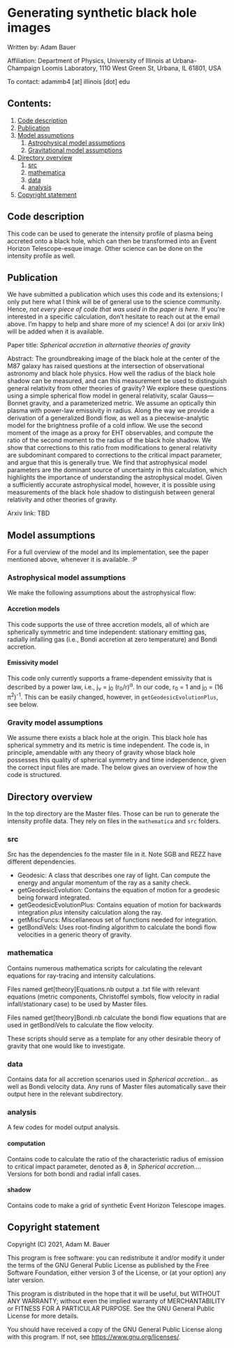 # Generating synthetic black hole images
Written by: Adam Bauer

Affiliation: Department of Physics, University of Illinois at Urbana-Champaign Loomis Laboratory, 1110 West Green St, Urbana, IL 61801, USA

To contact: adammb4 [at] illinois [dot] edu

## Contents:
1. [Code description](#codedesc)
2. [Publication](#pubs)
3. [Model assumptions](#ass)
   1. [Astrophysical model assumptions](#astroass)
   2. [Gravitational model assumptions](#gravass)
4. [Directory overview](#directover)
   1. [src](#src)
   2. [mathematica](#math)
   3. [data](#data)
   4. [analysis](#anal)
6. [Copyright statement](#dontgetgot)

## Code description <a name="codedesc"></a>
This code can be used to generate the intensity profile of plasma being accreted onto a black hole, which can then be transformed into an Event Horizon Telescope-esque image. Other science can be done on the intensity profile as well. 

## Publication <a name="pubs"></a>
We have submitted a publication which uses this code and its extensions; I only put here what I think will be of general use to the science community. Hence, *not every piece of code that was used in the paper is here.* If you’re interested in a specific calculation, don’t hesitate to reach out at the email above. I’m happy to help and share more of my science! A doi (or arxiv link) will be added when it is available. 

Paper title: *Spherical accretion in alternative theories of gravity*

Abstract: The groundbreaking image of the black hole at the center of the M87 galaxy has raised questions at the intersection of observational astronomy and black hole physics. How well the radius of the black hole shadow can be measured, and can this measurement be used to distinguish general relativity from other theories of gravity? We explore these questions using a simple spherical flow model in general relativity, scalar Gauss—Bonnet gravity, and a parameterized metric. We assume an optically thin plasma with power-law emissivity in radius. Along the way we provide a derivation of a generalized Bondi flow, as well as a piecewise-analytic model for the brightness profile of a cold inflow. We use the second moment of the image as a proxy for EHT observables, and compute the ratio of the second moment to the radius of the black hole shadow.   We show that corrections to this ratio from modifications to general relativity are subdominant compared to corrections to the critical impact parameter, and argue that this is generally true.  We find that astrophysical model parameters are the dominant source of uncertainty in this calculation, which highlights the importance of understanding the astrophysical model. Given a sufficiently accurate astrophysical model, however, it is possible using measurements of the black hole shadow to distinguish between general relativity and other theories of gravity.

Arxiv link: TBD

## Model assumptions <a name="ass"></a>
For a full overview of the model and its implementation, see the paper mentioned above, whenever it is available. :P

### Astrophysical model assumptions <a name="astroass"></a>
We make the following assumptions about the astrophysical flow:

#### Accretion models
This code supports the use of three accretion models, all of which are spherically symmetric and time independent: stationary emitting gas, radially infalling gas (i.e., Bondi accretion at zero temperature) and Bondi accretion. 

#### Emissivity model

This code only currently supports a frame-dependent emissivity that is described by a power law, i.e.,
j<sub>&nu;</sub> = j<sub>0</sub> (r<sub>0</sub>/r)<sup>&alpha;</sup>.
In our code,
r<sub>0</sub> = 1 and j<sub>0</sub> = (16 &pi;<sup>2</sup>)<sup>-1</sup>. This can be easily changed, however, in ```getGeodesicEvolutionPlus```, see below.

### Gravity model assumptions <a name="gravass"></a>
We assume there exists a black hole at the origin. This black hole has spherical symmetry and its metric is time independent. The code is, in principle, amendable with any theory of gravity whose black hole possesses this quality of spherical symmetry and time independence, given the correct input files are made. The below gives an overview of how the code is structured.

## Directory overview <a name="directover"></a>
In the top directory are the Master files. Those can be run to generate the intensity profile data. They rely on files in the ```mathematica``` and ```src``` folders.

### src <a name="src"></a>
Src has the dependencies fo the master file in it. Note SGB and REZZ have different dependencies. 
- Geodesic: A class that describes one ray of light. Can compute the energy and angular momentum of the ray as a sanity check.
- getGeodesicEvolution: Contains the equation of motion for a geodesic being forward integrated.
- getGeodesicEvolutionPlus: Contains equation of motion for backwards integration *plus* intensity calculation along the ray. 
- getMiscFuncs: Miscellaneous set of functions needed for integration.
- getBondiVels: Uses root-finding algorithm to calculate the bondi flow velocities in a generic theory of gravity.

### mathematica <a name="math"></a>
Contains numerous mathematica scripts for calculating the relevant equations for ray-tracing and intensity calculations. 

Files named get[theory]Equations.nb output a .txt file with relevant equations (metric components, Christoffel symbols, flow velocity in radial infall/stationary case) to be used by Master files.

Files named get[theory]Bondi.nb calculate the bondi flow equations that are used in getBondiVels to calculate the flow velocity.

These scripts should serve as a template for any other desirable theory of gravity that one would like to investigate.

### data <a name="data"></a>
Contains data for all accretion scenarios used in *Spherical accretion…* as well as Bondi velocity data. Any runs of Master files automatically save their output here in the relevant subdirectory.

### analysis <a name="anal"></a>
A few codes for model output analysis. 

#### computation
Contains code to calculate the ratio of the characteristic radius of emission to critical impact parameter, denoted as &vartheta;, in *Spherical accretion…*. Versions for both bondi and radial infall cases.

#### shadow
Contains code to make a grid of synthetic Event Horizon Telescope images.

## Copyright statement <a name="dontgetgot"></a>
Copyright (C) 2021, Adam M. Bauer

This program is free software: you can redistribute it and/or modify it under the terms of the GNU General Public License as published by the Free Software Foundation, either version 3 of the License, or (at your option) any later version.

This program is distributed in the hope that it will be useful, but WITHOUT ANY WARRANTY; without even the implied warranty of MERCHANTABILITY or FITNESS FOR A PARTICULAR PURPOSE.  See the GNU General Public License for more details.

You should have received a copy of the GNU General Public License along with this program.  If not, see <https://www.gnu.org/licenses/>.
